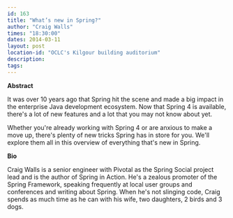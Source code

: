 ```yaml
---
id: 163
title: "What’s new in Spring?"
author: "Craig Walls"
times: "18:30:00"
dates: 2014-03-11
layout: post
location-id: "OCLC's Kilgour building auditorium"  
description: 
tags: 
---
```

 **Abstract**

It was over 10 years ago that Spring hit the scene and made a big impact in the enterprise Java development ecosystem. Now that Spring 4 is available, there's a lot of new features and a lot that you may not know about yet.  
  
Whether you're already working with Spring 4 or are anxious to make a move up, there's plenty of new tricks Spring has in store for you. We'll explore them all in this overview of everything that's new in Spring.  

**Bio**

Craig Walls is a senior engineer with Pivotal as the Spring Social project lead and is the author of Spring in Action. He's a zealous promoter of the Spring Framework, speaking frequently at local user groups and conferences and writing about Spring. When he's not slinging code, Craig spends as much time as he can with his wife, two daughters, 2 birds and 3 dogs.

